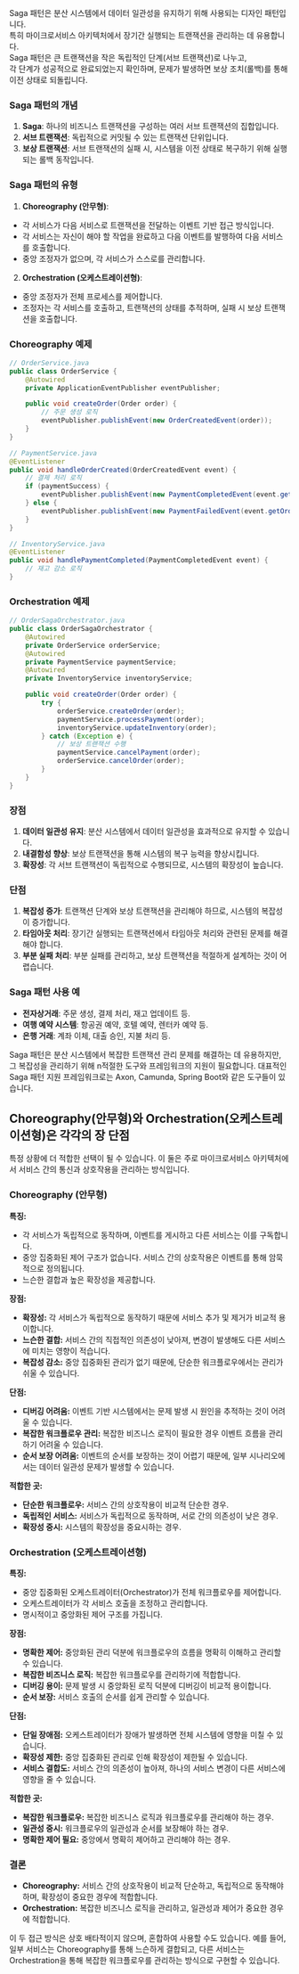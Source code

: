 Saga 패턴은 분산 시스템에서 데이터 일관성을 유지하기 위해 사용되는 디자인 패턴입니다.  
특히 마이크로서비스 아키텍처에서 장기간 실행되는 트랜잭션을 관리하는 데 유용합니다.   
Saga 패턴은 큰 트랜잭션을 작은 독립적인 단계(서브 트랜잭션)로 나누고,   
각 단계가 성공적으로 완료되었는지 확인하며, 문제가 발생하면 보상 조치(롤백)를 통해 이전 상태로 되돌립니다.

### Saga 패턴의 개념

1. **Saga**: 하나의 비즈니스 트랜잭션을 구성하는 여러 서브 트랜잭션의 집합입니다.
2. **서브 트랜잭션**: 독립적으로 커밋될 수 있는 트랜잭션 단위입니다.
3. **보상 트랜잭션**: 서브 트랜잭션의 실패 시, 시스템을 이전 상태로 복구하기 위해 실행되는 롤백 동작입니다.

### Saga 패턴의 유형

1. **Choreography (안무형)**:
  - 각 서비스가 다음 서비스로 트랜잭션을 전달하는 이벤트 기반 접근 방식입니다.
  - 각 서비스는 자신이 해야 할 작업을 완료하고 다음 이벤트를 발행하여 다음 서비스를 호출합니다.
- 중앙 조정자가 없으며, 각 서비스가 스스로를 관리합니다.

2. **Orchestration (오케스트레이션형)**:

- 중앙 조정자가 전체 프로세스를 제어합니다.
- 조정자는 각 서비스를 호출하고, 트랜잭션의 상태를 추적하며, 실패 시 보상 트랜잭션을 호출합니다.

### Choreography 예제

```java
// OrderService.java
public class OrderService {
    @Autowired
    private ApplicationEventPublisher eventPublisher;

    public void createOrder(Order order) {
        // 주문 생성 로직
        eventPublisher.publishEvent(new OrderCreatedEvent(order));
    }
}

// PaymentService.java
@EventListener
public void handleOrderCreated(OrderCreatedEvent event) {
    // 결제 처리 로직
    if (paymentSuccess) {
        eventPublisher.publishEvent(new PaymentCompletedEvent(event.getOrder()));
    } else {
        eventPublisher.publishEvent(new PaymentFailedEvent(event.getOrder()));
    }
}

// InventoryService.java
@EventListener
public void handlePaymentCompleted(PaymentCompletedEvent event) {
    // 재고 감소 로직
}
```

### Orchestration 예제

```java
// OrderSagaOrchestrator.java
public class OrderSagaOrchestrator {
    @Autowired
    private OrderService orderService;
    @Autowired
    private PaymentService paymentService;
    @Autowired
    private InventoryService inventoryService;

    public void createOrder(Order order) {
        try {
            orderService.createOrder(order);
            paymentService.processPayment(order);
            inventoryService.updateInventory(order);
        } catch (Exception e) {
            // 보상 트랜잭션 수행
            paymentService.cancelPayment(order);
            orderService.cancelOrder(order);
        }
    }
}
```

### 장점

1. **데이터 일관성 유지**: 분산 시스템에서 데이터 일관성을 효과적으로 유지할 수 있습니다.
2. **내결함성 향상**: 보상 트랜잭션을 통해 시스템의 복구 능력을 향상시킵니다.
3. **확장성**: 각 서브 트랜잭션이 독립적으로 수행되므로, 시스템의 확장성이 높습니다.

### 단점

1. **복잡성 증가**: 트랜잭션 단계와 보상 트랜잭션을 관리해야 하므로, 시스템의 복잡성이 증가합니다.
2. **타임아웃 처리**: 장기간 실행되는 트랜잭션에서 타임아웃 처리와 관련된 문제를 해결해야 합니다.
3. **부분 실패 처리**: 부분 실패를 관리하고, 보상 트랜잭션을 적절하게 설계하는 것이 어렵습니다.

### Saga 패턴 사용 예

- **전자상거래**: 주문 생성, 결제 처리, 재고 업데이트 등.
- **여행 예약 시스템**: 항공권 예약, 호텔 예약, 렌터카 예약 등.
- **은행 거래**: 계좌 이체, 대출 승인, 지불 처리 등.

Saga 패턴은 분산 시스템에서 복잡한 트랜잭션 관리 문제를 해결하는 데 유용하지만, 그 복잡성을 관리하기 위해 n적절한 도구와 프레임워크의 지원이 필요합니다. 대표적인 Saga 패턴 지원 프레임워크로는 Axon, Camunda, Spring Boot와 같은 도구들이 있습니다.




## Choreography(안무형)와 Orchestration(오케스트레이션형)은 각각의 장 단점
특정 상황에 더 적합한 선택이 될 수 있습니다. 이 둘은 주로 마이크로서비스 아키텍처에서 서비스 간의 통신과 상호작용을 관리하는 방식입니다.

### Choreography (안무형)

**특징:**
- 각 서비스가 독립적으로 동작하며, 이벤트를 게시하고 다른 서비스는 이를 구독합니다.
- 중앙 집중화된 제어 구조가 없습니다. 서비스 간의 상호작용은 이벤트를 통해 암묵적으로 정의됩니다.
- 느슨한 결합과 높은 확장성을 제공합니다.

**장점:**
- **확장성:** 각 서비스가 독립적으로 동작하기 때문에 서비스 추가 및 제거가 비교적 용이합니다.
- **느슨한 결합:** 서비스 간의 직접적인 의존성이 낮아져, 변경이 발생해도 다른 서비스에 미치는 영향이 적습니다.
- **복잡성 감소:** 중앙 집중화된 관리가 없기 때문에, 단순한 워크플로우에서는 관리가 쉬울 수 있습니다.

**단점:**
- **디버깅 어려움:** 이벤트 기반 시스템에서는 문제 발생 시 원인을 추적하는 것이 어려울 수 있습니다.
- **복잡한 워크플로우 관리:** 복잡한 비즈니스 로직이 필요한 경우 이벤트 흐름을 관리하기 어려울 수 있습니다.
- **순서 보장 어려움:** 이벤트의 순서를 보장하는 것이 어렵기 때문에, 일부 시나리오에서는 데이터 일관성 문제가 발생할 수 있습니다.

**적합한 곳:**
- **단순한 워크플로우:** 서비스 간의 상호작용이 비교적 단순한 경우.
- **독립적인 서비스:** 서비스가 독립적으로 동작하며, 서로 간의 의존성이 낮은 경우.
- **확장성 중시:** 시스템의 확장성을 중요시하는 경우.

### Orchestration (오케스트레이션형)

**특징:**
- 중앙 집중화된 오케스트레이터(Orchestrator)가 전체 워크플로우를 제어합니다.
- 오케스트레이터가 각 서비스 호출을 조정하고 관리합니다.
- 명시적이고 중앙화된 제어 구조를 가집니다.

**장점:**
- **명확한 제어:** 중앙화된 관리 덕분에 워크플로우의 흐름을 명확히 이해하고 관리할 수 있습니다.
- **복잡한 비즈니스 로직:** 복잡한 워크플로우를 관리하기에 적합합니다.
- **디버깅 용이:** 문제 발생 시 중앙화된 로직 덕분에 디버깅이 비교적 용이합니다.
- **순서 보장:** 서비스 호출의 순서를 쉽게 관리할 수 있습니다.

**단점:**
- **단일 장애점:** 오케스트레이터가 장애가 발생하면 전체 시스템에 영향을 미칠 수 있습니다.
- **확장성 제한:** 중앙 집중화된 관리로 인해 확장성이 제한될 수 있습니다.
- **서비스 결합도:** 서비스 간의 의존성이 높아져, 하나의 서비스 변경이 다른 서비스에 영향을 줄 수 있습니다.

**적합한 곳:**
- **복잡한 워크플로우:** 복잡한 비즈니스 로직과 워크플로우를 관리해야 하는 경우.
- **일관성 중시:** 워크플로우의 일관성과 순서를 보장해야 하는 경우.
- **명확한 제어 필요:** 중앙에서 명확히 제어하고 관리해야 하는 경우.

### 결론

- **Choreography:** 서비스 간의 상호작용이 비교적 단순하고, 독립적으로 동작해야 하며, 확장성이 중요한 경우에 적합합니다.
- **Orchestration:** 복잡한 비즈니스 로직을 관리하고, 일관성과 제어가 중요한 경우에 적합합니다.

이 두 접근 방식은 상호 배타적이지 않으며, 혼합하여 사용할 수도 있습니다. 예를 들어, 일부 서비스는 Choreography를 통해 느슨하게 결합되고, 다른 서비스는 Orchestration을 통해 복잡한 워크플로우를 관리하는 방식으로 구현할 수 있습니다.